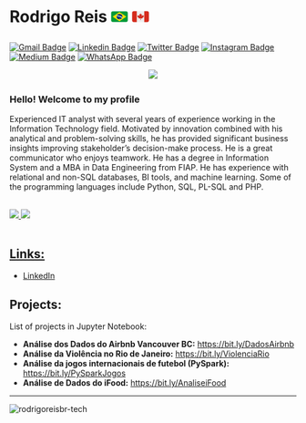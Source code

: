 
<div align='left'>
   <h1><b>Rodrigo Reis</b>
      <img src="https://raw.githubusercontent.com/rodrigoreisbr-tech/data_science/master/img/brasilflagOK.png" alt="Language" width=30 height=20>
      <img src="https://raw.githubusercontent.com/rodrigoreisbr-tech/data_science/master/img/canadaflagOK.png" alt="Language" width=30 height=20>
    </p>
   </h1> 
  
</div>

[![Gmail Badge](https://img.shields.io/badge/-Gmail-c14438?style=flat&logo=Gmail&logoColor=white&link=mailto:rodrigo.reis12@gmail.com)](mailto:rodrigo.reis12@gmail.com)
[![Linkedin Badge](https://img.shields.io/badge/-LinkedIn-blue?style=flat&logo=LinkedIn&logoColor=white)](https://www.linkedin.com/in/rodrigoreisbr/)
[![Twitter Badge](https://img.shields.io/badge/-Twitter-1ca0f1?style=flat&logo=Twitter&logoColor=white)](https://twitter.com/Rodrigo_Rei5)
[![Instagram Badge](https://img.shields.io/badge/-Instagram-C13584?style=flat&logo=Instagram&logoColor=white)](https://www.instagram.com/RodrigoReisr2/)
[![Medium Badge](https://img.shields.io/badge/-Medium-000?style=flat&logo=Medium&logoColor=white)](https://medium.com/@rodrigo.reis12)
[![WhatsApp Badge](https://img.shields.io/badge/-WhatsApp-sucess?style=flat&logo=WhatsApp&logoColor=white)](https://wa.me/+16042091053?text=Hi)



<p align="center">
  <img src="https://i2.wp.com/operdata.com.br/wp-content/uploads/2021/03/artigodscapa-35-scaled.jpg?ssl=1" >
</p>

### Hello! Welcome to my profile

Experienced IT analyst with several years of experience working in the Information Technology field. Motivated by innovation combined with his analytical and problem-solving skills, he has provided significant business insights improving stakeholder’s decision-make process. He is a great communicator who enjoys teamwork. He has a degree in Information System and a MBA in Data Engineering from FIAP. He has experience with relational and non-SQL databases, BI tools, and machine learning. Some of the programming languages include Python, SQL, PL-SQL and PHP.

<br>
 <div>
  <a href="https://github.com/rodrigoreisbr-tech">
  <img height="120em" src="https://github-readme-stats.vercel.app/api?username=rodrigoreisbr-tech&show_icons=false&theme=tokyonight&include_all_commits=true&count_private=true"/>
  <img height="120em" src="https://github-readme-stats.vercel.app/api/top-langs/?username=rodrigoreisbr-tech&layout=compact&langs_count=14&theme=tokyonight"/>
</div>
<br>   

## Links:
* [LinkedIn](https://www.linkedin.com/in/rodrigoreisbr/)


## Projects:
List of projects in Jupyter Notebook:

* **Análise dos Dados do Airbnb Vancouver BC:** https://bit.ly/DadosAirbnb
* **Análise da Violência no Rio de Janeiro:** https://bit.ly/ViolenciaRio
* **Análise da jogos internacionais de futebol (PySpark):** https://bit.ly/PySparkJogos
* **Análise de Dados do iFood:** https://bit.ly/AnaliseiFood
   
---

   
   
  <div>
  <img src="https://komarev.com/ghpvc/?username=rodrigoreisbr-tech&color=blue" alt="rodrigoreisbr-tech"/>
  </div>
